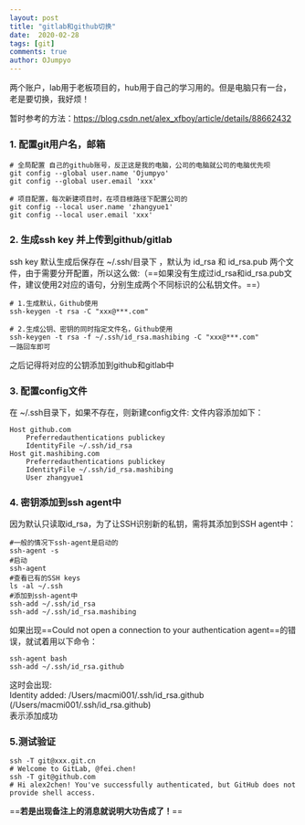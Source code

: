 ```yaml
---
layout: post
title: "gitlab和github切换"
date:  2020-02-28
tags: [git]
comments: true
author: OJumpyo
---
```


两个账户，lab用于老板项目的，hub用于自己的学习用的。但是电脑只有一台，老是要切换，我好烦！  

暂时参考的方法：<https://blog.csdn.net/alex_xfboy/article/details/88662432>
### 1. 配置git用户名，邮箱
~~~
# 全局配置 自己的github账号，反正这是我的电脑，公司的电脑就公司的电脑优先呗  
git config --global user.name 'Ojumpyo'
git config --global user.email 'xxx'

# 项目配置，每次新建项目时，在项目根路径下配置公司的
git config --local user.name 'zhangyue1'
git config --local user.email 'xxx'
~~~

### 2. 生成ssh key 并上传到github/gitlab  

ssh key 默认生成后保存在 ~/.ssh/目录下 ，默认为 id_rsa 和 id_rsa.pub 两个文件，由于需要分开配置，所以这么做:（==如果没有生成过id_rsa和id_rsa.pub文件，建议使用2对应的语句，分别生成两个不同标识的公私钥文件。==）
~~~
# 1.生成默认，Github使用
ssh-keygen -t rsa -C "xxx@***.com"
~~~
~~~
# 2.生成公钥、密钥的同时指定文件名，Github使用
ssh-keygen -t rsa -f ~/.ssh/id_rsa.mashibing -C "xxx@***.com"
一路回车即可
~~~
之后记得将对应的公钥添加到github和gitlab中  

### 3. 配置config文件
在 ~/.ssh目录下，如果不存在，则新建config文件: 文件内容添加如下：
~~~
Host github.com
	Preferredauthentications publickey
	IdentityFile ~/.ssh/id_rsa
Host git.mashibing.com
	Preferredauthentications publickey
	IdentityFile ~/.ssh/id_rsa.mashibing
	User zhangyue1
~~~

### 4. 密钥添加到ssh agent中
因为默认只读取id_rsa，为了让SSH识别新的私钥，需将其添加到SSH agent中：

~~~
#一般的情况下ssh-agent是启动的
ssh-agent -s
#启动
ssh-agent 
#查看已有的SSH keys
ls -al ~/.ssh
#添加到ssh-agent中
ssh-add ~/.ssh/id_rsa
ssh-add ~/.ssh/id_rsa.mashibing

~~~
如果出现==Could not open a connection to your authentication agent==的错误，就试着用以下命令：
~~~
ssh-agent bash
ssh-add ~/.ssh/id_rsa.github
~~~
这时会出现:  
Identity added: /Users/macmi001/.ssh/id_rsa.github (/Users/macmi001/.ssh/id_rsa.github)  
表示添加成功

### 5.测试验证
~~~
ssh -T git@xxx.git.cn
# Welcome to GitLab, @fei.chen!
ssh -T git@github.com
# Hi alex2chen! You've successfully authenticated, but GitHub does not provide shell access.
~~~

==**若是出现备注上的消息就说明大功告成了！**==

